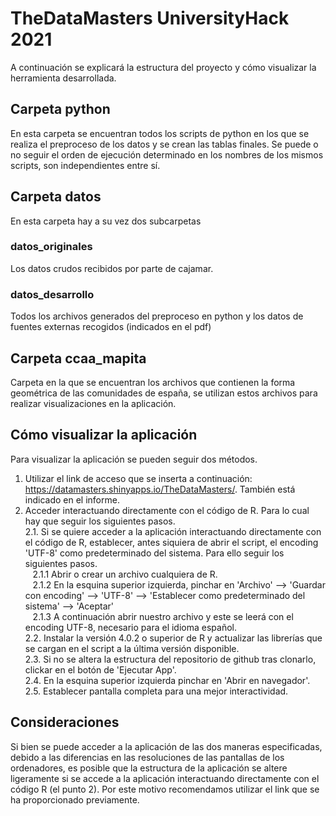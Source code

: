 # TheDataMasters UniversityHack 2021
A continuación se explicará la estructura del proyecto y cómo visualizar la herramienta desarrollada.

## Carpeta python
En esta carpeta se encuentran todos los scripts de python en los que se realiza el preproceso de los datos y se crean las tablas finales. Se puede o no seguir el orden de ejecución determinado en los nombres de los mismos scripts, son independientes entre sí.

## Carpeta datos
En esta carpeta hay a su vez dos subcarpetas
### datos_originales
Los datos crudos recibidos por parte de cajamar.
### datos_desarrollo
Todos los archivos generados del preproceso en python y los datos de fuentes externas recogidos (indicados en el pdf)

## Carpeta ccaa_mapita
Carpeta en la que se encuentran los archivos que contienen la forma geométrica de las comunidades de españa, se utilizan estos archivos para realizar visualizaciones en la aplicación.

## Cómo visualizar la aplicación
Para visualizar la aplicación se pueden seguir dos métodos.
1. Utilizar el link de acceso que se inserta a continuación:  https://datamasters.shinyapps.io/TheDataMasters/. También está indicado en el informe.
2. Acceder interactuando directamente con el código de R. Para lo cual hay que seguir los siguientes pasos. <br>
  2.1. Si se quiere acceder a la aplicación interactuando directamente con el código de R, establecer, antes siquiera de abrir el script, el encoding 'UTF-8' como predeterminado del sistema. Para ello seguir los siguientes pasos. <br>
  &nbsp;&nbsp;&nbsp;2.1.1 Abrir o crear un archivo cualquiera de R. <br>
  &nbsp;&nbsp;&nbsp;2.1.2 En la esquina superior izquierda, pinchar en 'Archivo' --> 'Guardar con encoding' --> 'UTF-8' --> 'Establecer como predeterminado del sistema' --> 'Aceptar' <br>
  &nbsp;&nbsp;&nbsp;2.1.3 A continuación abrir nuestro archivo y este se leerá con el encoding UTF-8, necesario para el idioma español. <br>
  2.2. Instalar la versión 4.0.2 o superior de R y actualizar las librerías que se cargan en el script a la última versión disponible. <br>
  2.3. Si no se altera la estructura del repositorio de github tras clonarlo, clickar en el botón de 'Ejecutar App'. <br>
  2.4. En la esquina superior izquierda pinchar en 'Abrir en navegador'. <br>
  2.5. Establecer pantalla completa para una mejor interactividad. <br>

## Consideraciones
Si bien se puede acceder a la aplicación de las dos maneras especificadas, debido a las diferencias en las resoluciones de las pantallas de los ordenadores, es posible que la estructura de la aplicación se altere ligeramente si se accede a la aplicación interactuando directamente con el código R (el punto 2). Por este motivo recomendamos utilizar el link que se ha proporcionado previamente. 

